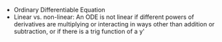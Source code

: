 - Ordinary Differentiable Equation 
- Linear vs. non-linear: An ODE is not linear if different powers of derivatives are multiplying or interacting in ways other than addition or subtraction, or if there is a trig function of a y'